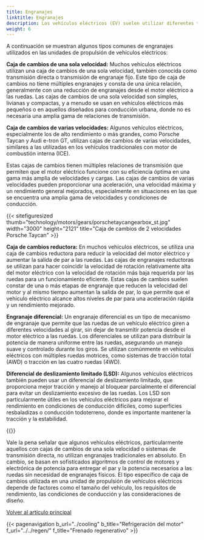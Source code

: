 ```yaml
---
title: Engranajes
linktitle: Engranajes
description: Los vehículos eléctricos (EV) suelen utilizar diferentes tipos de engranajes en sus unidades motrices, según el diseño y los requisitos específicos del vehículo.
weight: 6
---
```

<!-- markdownlint-disable MD033 -->

A continuación se muestran algunos tipos comunes de engranajes utilizados en las unidades de propulsión de vehículos eléctricos:

**Caja de cambios de una sola velocidad:** Muchos vehículos eléctricos utilizan una caja de cambios de una sola velocidad, también conocida como transmisión directa o transmisión de engranaje fijo. Este tipo de caja de cambios no tiene múltiples engranajes y consta de una única relación, generalmente con una reducción de engranajes desde el motor eléctrico a las ruedas. Las cajas de cambios de una sola velocidad son simples, livianas y compactas, y a menudo se usan en vehículos eléctricos más pequeños o en aquellos diseñados para conducción urbana, donde no es necesaria una amplia gama de relaciones de transmisión.

**Caja de cambios de varias velocidades:** Algunos vehículos eléctricos, especialmente los de alto rendimiento o más grandes, como Porsche Taycan y Audi e-tron GT, utilizan cajas de cambios de varias velocidades, similares a las utilizadas en los vehículos tradicionales con motor de combustión interna (ICE).

Estas cajas de cambios tienen múltiples relaciones de transmisión que permiten que el motor eléctrico funcione con su eficiencia óptima en una gama más amplia de velocidades y cargas. Las cajas de cambios de varias velocidades pueden proporcionar una aceleración, una velocidad máxima y un rendimiento general mejorados, especialmente en situaciones en las que se encuentra una amplia gama de velocidades y condiciones de conducción.

{{< sitefiguresized thumb="technology/motors/gears/porschetaycangearbox_st.jpg" width="3000" height="2121" title="Caja de cambios de 2 velocidades Porsche Taycan" >}}

**Caja de cambios reductora:** En muchos vehículos eléctricos, se utiliza una caja de cambios reductora para reducir la velocidad del motor eléctrico y aumentar la salida de par a las ruedas. Las cajas de engranajes reductoras se utilizan para hacer coincidir la velocidad de rotación relativamente alta del motor eléctrico con la velocidad de rotación más baja requerida por las ruedas para un funcionamiento eficiente. Estas cajas de cambios suelen constar de una o más etapas de engranaje que reducen la velocidad del motor y al mismo tiempo aumentan la salida de par, lo que permite que el vehículo eléctrico alcance altos niveles de par para una aceleración rápida y un rendimiento mejorado.

**Engranaje diferencial:** Un engranaje diferencial es un tipo de mecanismo de engranaje que permite que las ruedas de un vehículo eléctrico giren a diferentes velocidades al girar, sin dejar de transmitir potencia desde el motor eléctrico a las ruedas. Los diferenciales se utilizan para distribuir la potencia de manera uniforme entre las ruedas, asegurando un manejo suave y controlado durante los giros. Se utilizan comúnmente en vehículos eléctricos con múltiples ruedas motrices, como sistemas de tracción total (AWD) o tracción en las cuatro ruedas (4WD).

**Diferencial de deslizamiento limitado (LSD):** Algunos vehículos eléctricos también pueden usar un diferencial de deslizamiento limitado, que proporciona mejor tracción y manejo al bloquear parcialmente el diferencial para evitar un deslizamiento excesivo de las ruedas. Los LSD son particularmente útiles en los vehículos eléctricos para mejorar el rendimiento en condiciones de conducción difíciles, como superficies resbaladizas o conducción todoterreno, donde es importante mantener la tracción y la estabilidad.

{{<evkxdisplayaddarticle />}}

Vale la pena señalar que algunos vehículos eléctricos, particularmente aquellos con cajas de cambios de una sola velocidad o sistemas de transmisión directa, no utilizan engranajes tradicionales en absoluto. En cambio, se basan en sofisticados algoritmos de control de motores y electrónica de potencia para entregar el par y la potencia necesarios a las ruedas sin necesidad de engranajes físicos. El tipo específico de caja de cambios utilizada en una unidad de propulsión de vehículos eléctricos depende de factores como el tamaño del vehículo, los requisitos de rendimiento, las condiciones de conducción y las consideraciones de diseño.

[Volver al artículo principal](../#motor-setup)

{{< pagenavigation b_url="../cooling" b_title="Refrigeración del motor" f_url="../../regen/" f_title="Frenado regenerativo" >}}
